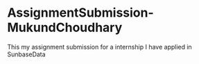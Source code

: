 # AssignmentSubmission-MukundChoudhary
This my assignment submission for a internship I have applied in SunbaseData
